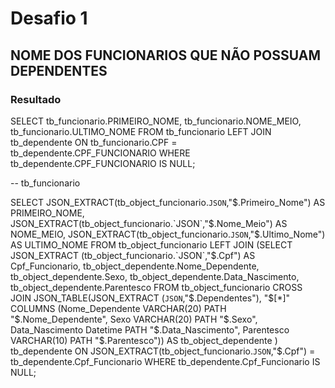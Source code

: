 # Desafio 1

## NOME DOS FUNCIONARIOS QUE NÃO POSSUAM DEPENDENTES

### Resultado

SELECT tb_funcionario.PRIMEIRO_NOME, tb_funcionario.NOME_MEIO, tb_funcionario.ULTIMO_NOME
FROM tb_funcionario
LEFT JOIN tb_dependente ON tb_funcionario.CPF = tb_dependente.CPF_FUNCIONARIO
WHERE tb_dependente.CPF_FUNCIONARIO IS NULL;

-- tb_funcionario

SELECT JSON_EXTRACT(tb_object_funcionario.`JSON`,"$.Primeiro_Nome") AS PRIMEIRO_NOME,
JSON_EXTRACT(tb_object_funcionario.`JSON`,"$.Nome_Meio") AS NOME_MEIO,
JSON_EXTRACT(tb_object_funcionario.`JSON`,"$.Ultimo_Nome") AS ULTIMO_NOME
FROM tb_object_funcionario
LEFT JOIN
(SELECT JSON_EXTRACT (tb_object_funcionario.`JSON`,"$.Cpf") AS Cpf_Funcionario, 
tb_object_dependente.Nome_Dependente,
tb_object_dependente.Sexo,
tb_object_dependente.Data_Nascimento,
tb_object_dependente.Parentesco
FROM tb_object_funcionario
CROSS JOIN
JSON_TABLE(JSON_EXTRACT (`JSON`,"$.Dependentes"), "$[*]"
COLUMNS (Nome_Dependente VARCHAR(20) PATH "$.Nome_Dependente",
Sexo VARCHAR(20) PATH "$.Sexo",
Data_Nascimento Datetime PATH "$.Data_Nascimento",
Parentesco VARCHAR(10) PATH "$.Parentesco")) AS tb_object_dependente
) tb_dependente
ON JSON_EXTRACT(tb_object_funcionario.`JSON`,"$.Cpf") = tb_dependente.Cpf_Funcionario
WHERE tb_dependente.Cpf_Funcionario IS NULL;
